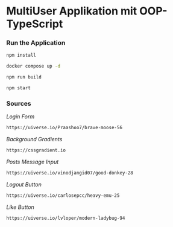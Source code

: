 # MultiUser Applikation mit OOP-TypeScript
### Run the Application
````bash
npm install
````

````bash
docker compose up -d
````

````bash
npm run build
````

````bash
npm start
````

### Sources
*Login Form*
````bash
https://uiverse.io/Praashoo7/brave-moose-56
````
*Background Gradients*
````bash
https://cssgradient.io
````
*Posts Message Input*
````bash
https://uiverse.io/vinodjangid07/good-donkey-28
````
*Logout Button*
````bash
https://uiverse.io/carlosepcc/heavy-emu-25
````
*Like Button*
````bash
https://uiverse.io/lvloper/modern-ladybug-94
````
